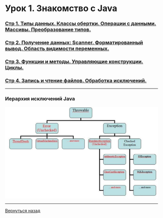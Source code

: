 # Урок 1. Знакомство с Java

### [Стр 1. Типы данных. Классы обертки. Операции с данными. Массивы. Преобразование типов.](<Page_1.java>)

### [Стр 2. Получение данных: Scanner. Форматированный вывод. Область видимости переменных.](<Page_2.java>)

### [Стр 3. Функции и методы. Управляющие конструкции. Циклы.](<Page_3.java>)

### [Стр 4. Запись и чтение файлов. Обработка исключений.](<Page_4.java>)

---

### Иерархия исключений Java

<img src="../img/Java_Exception_Hierarchy.jpeg" width="800">

---
[Вернуться назад](<../Introduction_to_Java.md>)